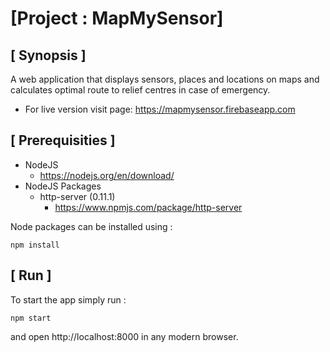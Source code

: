 # [Project : MapMySensor]

## [ Synopsis ]

A web application that displays sensors, places and locations on maps and calculates optimal route to relief centres in case of emergency.

- For live version visit page: https://mapmysensor.firebaseapp.com

## [ Prerequisities ]

- NodeJS
  - https://nodejs.org/en/download/
- NodeJS Packages
  - http-server (0.11.1)
    - https://www.npmjs.com/package/http-server

Node packages can be installed using : 
~~~~
npm install
~~~~

## [ Run ]

To start the app simply run :
~~~~
npm start
~~~~
and open http://localhost:8000 in any modern browser.